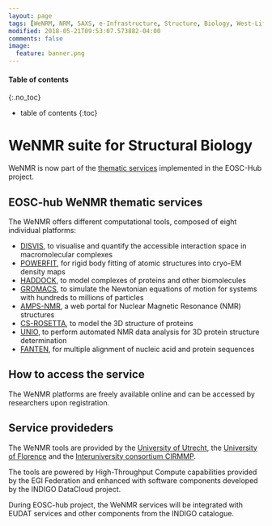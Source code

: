 ```yaml
---
layout: page
tags: [WeNRM, NRM, SAXS, e-Infrastructure, Structure, Biology, West-Life, EU, EGI, 7framework, Grid]
modified: 2018-05-21T09:53:07.573882-04:00
comments: false
image:
  feature: banner.png
---
```


#### Table of contents
{:.no_toc}
* table of contents
{:toc}

# WeNMR suite for Structural Biology

WeNMR is now part of the <a href="https://www.eosc-hub.eu/catalogue/WeNMR%20suite%20for%20Structural%20Biology" target="_blank">thematic services</a> implemented in the EOSC-Hub project.

## EOSC-hub WeNMR thematic services

The WeNMR offers different computational tools, composed of eight individual platforms:

* <a href="http://milou.science.uu.nl/enmr/services/DISVIS" target="_blank">DISVIS</a>, to visualise and quantify the accessible interaction space in macromolecular complexes
* <a href="http://milou.science.uu.nl/cgi/services/POWERFIT/powerfit/" target="_blank">POWERFIT</a>, for rigid body fitting of atomic structures into cryo-EM density maps
* <a href="http://haddock.science.uu.nl/enmr/services/HADDOCK2.2/" target="_blank">HADDOCK</a>, to model complexes of proteins and other biomolecules
* <a href="http://haddock.science.uu.nl/enmr/services/GROMACS/main.php" target="_blank">GROMACS</a>, to simulate the Newtonian equations of motion for systems with hundreds to millions of particles
* <a href="http://py-enmr.cerm.unifi.it/access/index" target="_blank">AMPS-NMR</a>, a web portal for Nuclear Magnetic Resonance (NMR) structures
* <a href="http://haddock.science.uu.nl/enmr/services/CS-ROSETTA3/" target="_blank">CS-ROSETTA</a>, to model the 3D structure of proteins
* <a href="http://haddock.chem.uu.nl/enmr/services/UNIO/unio.php" target="_blank">UNIO</a>, to perform automated NMR data analysis for 3D protein structure determination
* <a href="http://abs.cerm.unifi.it:8080/" target="_blank">FANTEN</a>, for multiple alignment of nucleic acid and protein sequences


## How to access the service

The WeNMR platforms are freely available online and can be accessed by researchers upon registration.


## Service provideders

The WeNMR tools are provided by the <a href="http://www.uu.nl/" target="_blank">University of Utrecht</a>, the <a href="https://www.unifi.it/changelang-eng.html" target="_blank">University of Florence</a> and the <a href="http://www.ens-lyon.fr/crmn/pnmr/partners/cirmmp-italy/" target="_blank">Interuniversity consortium CIRMMP</a>.

The tools are powered by High-Throughput Compute capabilities provided by the EGI Federation and enhanced with software components developed by the INDIGO DataCloud project.

During EOSC-hub project, the WeNMR services will be integrated with EUDAT services and other components from the INDIGO catalogue.
